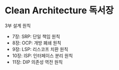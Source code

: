 # Clean Architecture 독서장
3부 설계 원칙
- 7장: SRP: 단일 책임 원칙
- 8장: OCP: 개방 폐쇄 원칙
- 9장: LSP: 리스코프 치환 원칙
- 10장: ISP: 인터페이스 분리 원칙
- 11장: DIP 의존성 역전 원칙